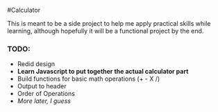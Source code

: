 #Calculator

This is meant to be a side project to help me apply practical skills while learning, although hopefully it will be a functional project by the end.

### TODO:
* Redid design
* **Learn Javascript to put together the actual calculator part**
* Build functions for basic math operations (+ - X /)
* Output to header
* Order of Operations
* *More later, I guess*
